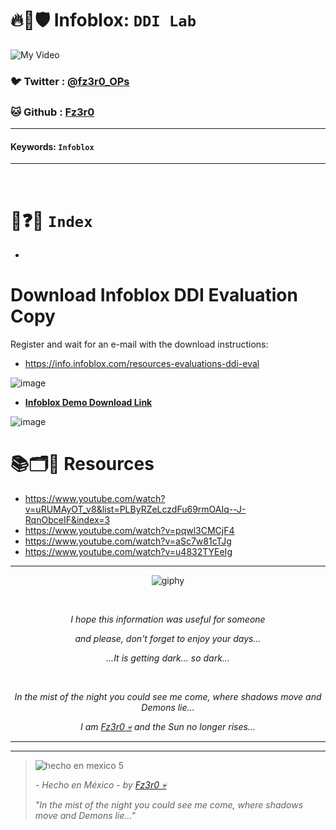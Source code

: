 # 🔥🧱🛡️ Infoblox: `DDI Lab`

![My Video](https://user-images.githubusercontent.com/94720207/165892585-b830998d-d7c5-43b4-a3ad-f71a07b9077e.gif)

### 🐦 Twitter  : [@fz3r0_OPs](https://twitter.com/Fz3r0_OPs)
### 🐱 Github  : [Fz3r0](https://github.com/fz3r0) 

---
 
#### Keywords: `Infoblox` 

---

<br>

# 📝❓📄 `Index`

- 

# Download Infoblox DDI Evaluation Copy

Register and wait for an e-mail with the download instructions: 

- https://info.infoblox.com/resources-evaluations-ddi-eval

![image](https://github.com/user-attachments/assets/f0ffa4b6-b295-4078-8070-52d8472e193a)

- [**Infoblox Demo Download Link**](https://www.infoblox.com/product-evaluation-portal-ddi/?mkt_tok=MjQwLVBUSy03NTEAAAGXlXkftYyoa_RSDlJjlMJbK_cf8f_56_Ry-p8QzB386ogaH7sJ-1YvXG4xcmKl1g2oLXqErF3bpJiwAbi9-cN5PCXPtNAlIW_YCM6pyk-xiU1oYBo)

![image](https://github.com/user-attachments/assets/32d82b46-e924-4173-8d86-4f2ff0ba080e)




# 📚🗂️🎥 Resources

- https://www.youtube.com/watch?v=uRUMAyOT_v8&list=PLByRZeLczdFu69rmOAIq--J-RqnObceIF&index=3
- https://www.youtube.com/watch?v=pqwl3CMCjF4
- https://www.youtube.com/watch?v=aSc7w81cTJg
- https://www.youtube.com/watch?v=u4832TYEeIg
  
---

<span align="center"> <p align="center"> ![giphy](https://user-images.githubusercontent.com/94720207/166587250-292d9a9f-e590-4c25-a678-d457e2268e85.gif) </p> </span> 



&nbsp;

<span align="center"> <p align="center"> _I hope this information was useful for someone_ </p> </span> 
<span align="center"> <p align="center"> _and please, don't forget to enjoy your days..._ </p> </span> 
<span align="center"> <p align="center"> _...It is getting dark... so dark..._ </p> </span> 

&nbsp;

<span align="center"> <p align="center"> _In the mist of the night you could see me come, where shadows move and Demons lie..._ </p> </span> 
<span align="center"> <p align="center"> _I am [Fz3r0 💀](https://github.com/Fz3r0/) and the Sun no longer rises..._ </p> </span> 

---






---

> ![hecho en mexico 5](https://user-images.githubusercontent.com/94720207/166068790-fa1f243d-2db9-4810-a6e4-eb3c4ad23700.png)
>
> _- Hecho en México - by [Fz3r0 💀](https://github.com/Fz3r0/)_  
>
> _"In the mist of the night you could see me come, where shadows move and Demons lie..."_ 





